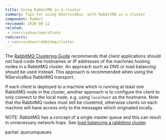 ```yaml
---
title: Using RabbitMQ in a cluster
summary: Tips for using NServiceBus  with RabbitMQ in a cluster
component: Rabbit
reviewed: 2020-08-12
related:
 - nservicebus/operations
redirects:
 - nservicebus/rabbitmq/cluster
---
```


The [RabbitMQ Clustering Guide](https://www.rabbitmq.com/clustering.html#clients) recommends that client applications should not hard-code the hostnames or IP addresses of the machines hosting nodes in a RabbitMQ cluster. An approach such as DNS or load balancing should be used instead. This approach is recommended when using the NServiceBus RabbitMQ transport.

If each client is deployed to a machine which is running at least one RabbitMQ node in the cluster, another approach is to configure the client to only connect to the local node, e.g. using `localhost` as the hostname. Note that the RabbitMQ nodes must still be clustered, otherwise clients on each machine will have access only to the messages which originated locally.

NOTE: RabbitMQ has a concept of a single master queue and this can result in unnecessary network hops. See [load balancing a rabbitmq cluster](https://insidethecpu.com/2014/11/17/load-balancing-a-rabbitmq-cluster/).

partial: quorumqueues